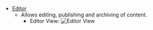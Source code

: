 - [Editor](https://github.com/AmcorPackaging/LiquiForm/wiki/CMS-Editor-Usage)
  - Allows editing, publishing and archiving of content.
    - Editor View:
    ![Editor View](https://github.com/AmcorPackaging/LiquiForm/wiki/images/editorView.png)